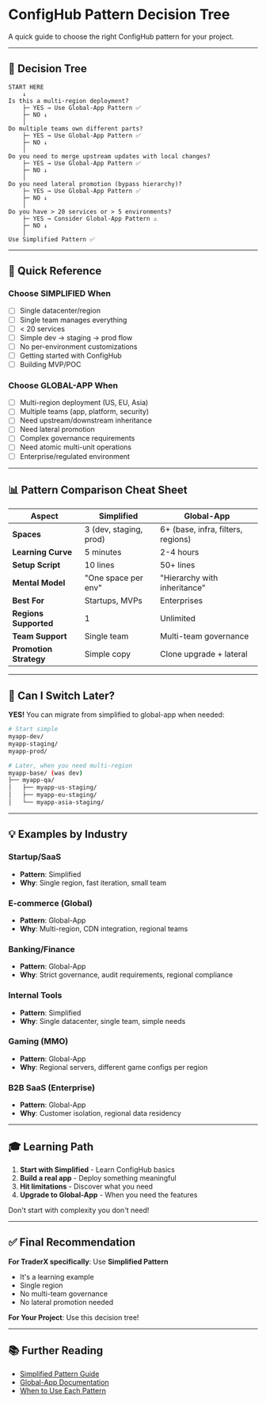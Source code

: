 # ConfigHub Pattern Decision Tree

A quick guide to choose the right ConfigHub pattern for your project.

---

## 🌳 Decision Tree

```
START HERE
    ↓
Is this a multi-region deployment?
    ├─ YES → Use Global-App Pattern ✅
    ├─ NO ↓
    │
Do multiple teams own different parts?
    ├─ YES → Use Global-App Pattern ✅
    ├─ NO ↓
    │
Do you need to merge upstream updates with local changes?
    ├─ YES → Use Global-App Pattern ✅
    ├─ NO ↓
    │
Do you need lateral promotion (bypass hierarchy)?
    ├─ YES → Use Global-App Pattern ✅
    ├─ NO ↓
    │
Do you have > 20 services or > 5 environments?
    ├─ YES → Consider Global-App Pattern ⚠️
    ├─ NO ↓
    │
Use Simplified Pattern ✅
```

---

## 🎯 Quick Reference

### Choose SIMPLIFIED When
- [ ] Single datacenter/region
- [ ] Single team manages everything
- [ ] < 20 services
- [ ] Simple dev → staging → prod flow
- [ ] No per-environment customizations
- [ ] Getting started with ConfigHub
- [ ] Building MVP/POC

### Choose GLOBAL-APP When
- [ ] Multi-region deployment (US, EU, Asia)
- [ ] Multiple teams (app, platform, security)
- [ ] Need upstream/downstream inheritance
- [ ] Need lateral promotion
- [ ] Complex governance requirements
- [ ] Need atomic multi-unit operations
- [ ] Enterprise/regulated environment

---

## 📊 Pattern Comparison Cheat Sheet

| Aspect | Simplified | Global-App |
|--------|------------|------------|
| **Spaces** | 3 (dev, staging, prod) | 6+ (base, infra, filters, regions) |
| **Learning Curve** | 5 minutes | 2-4 hours |
| **Setup Script** | 10 lines | 50+ lines |
| **Mental Model** | "One space per env" | "Hierarchy with inheritance" |
| **Best For** | Startups, MVPs | Enterprises |
| **Regions Supported** | 1 | Unlimited |
| **Team Support** | Single team | Multi-team governance |
| **Promotion Strategy** | Simple copy | Clone upgrade + lateral |

---

## 🔄 Can I Switch Later?

**YES!** You can migrate from simplified to global-app when needed:

```bash
# Start simple
myapp-dev/
myapp-staging/
myapp-prod/

# Later, when you need multi-region
myapp-base/ (was dev)
├── myapp-qa/
│   ├── myapp-us-staging/
│   ├── myapp-eu-staging/
│   └── myapp-asia-staging/
```

---

## 💡 Examples by Industry

### Startup/SaaS
- **Pattern**: Simplified
- **Why**: Single region, fast iteration, small team

### E-commerce (Global)
- **Pattern**: Global-App
- **Why**: Multi-region, CDN integration, regional teams

### Banking/Finance
- **Pattern**: Global-App
- **Why**: Strict governance, audit requirements, regional compliance

### Internal Tools
- **Pattern**: Simplified
- **Why**: Single datacenter, single team, simple needs

### Gaming (MMO)
- **Pattern**: Global-App
- **Why**: Regional servers, different game configs per region

### B2B SaaS (Enterprise)
- **Pattern**: Global-App
- **Why**: Customer isolation, regional data residency

---

## 🎓 Learning Path

1. **Start with Simplified** - Learn ConfigHub basics
2. **Build a real app** - Deploy something meaningful
3. **Hit limitations** - Discover what you need
4. **Upgrade to Global-App** - When you need the features

Don't start with complexity you don't need!

---

## ✅ Final Recommendation

**For TraderX specifically**: Use **Simplified Pattern**
- It's a learning example
- Single region
- No multi-team governance
- No lateral promotion needed

**For Your Project**: Use this decision tree!

---

## 📚 Further Reading

- [Simplified Pattern Guide](SIMPLIFIED-CONFIGHUB-PATTERN.md)
- [Global-App Documentation](https://github.com/confighubai/confighub/tree/main/examples/global-app)
- [When to Use Each Pattern](WHEN-TO-USE-EACH-PATTERN.md)